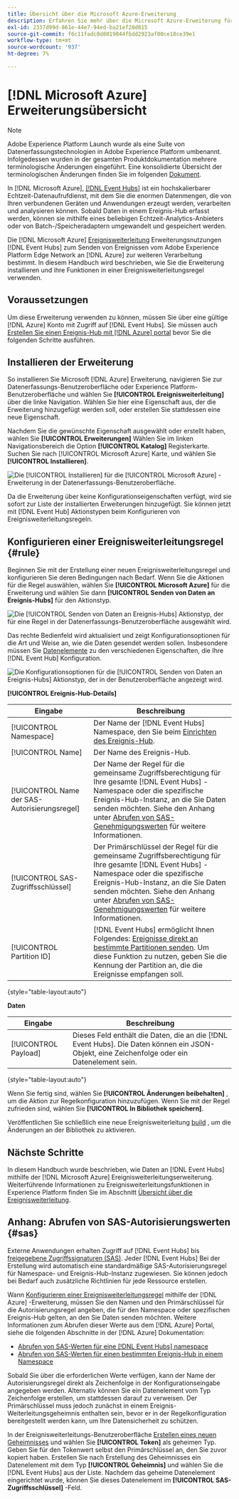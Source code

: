 ```yaml
---
title: Übersicht über die Microsoft Azure-Erweiterung
description: Erfahren Sie mehr über die Microsoft Azure-Erweiterung für die Ereignisweiterleitung in Adobe Experience Platform.
exl-id: 2337d99d-861e-44e7-94ed-ba21ef28d815
source-git-commit: f6c11fadc0d8019044fbdd2923af00ce18ce39e1
workflow-type: tm+mt
source-wordcount: '937'
ht-degree: 7%

---
```


# [!DNL Microsoft Azure] Erweiterungsübersicht

>[!NOTE]
>
>Adobe Experience Platform Launch wurde als eine Suite von Datenerfassungstechnologien in Adobe Experience Platform umbenannt. Infolgedessen wurden in der gesamten Produktdokumentation mehrere terminologische Änderungen eingeführt. Eine konsolidierte Übersicht der terminologischen Änderungen finden Sie im folgenden [Dokument](../../../term-updates.md).

In [!DNL Microsoft Azure], [[!DNL Event Hubs]](https://azure.microsoft.com/en-us/products/event-hubs/#overview) ist ein hochskalierbarer Echtzeit-Datenaufrufdienst, mit dem Sie die enormen Datenmengen, die von Ihren verbundenen Geräten und Anwendungen erzeugt werden, verarbeiten und analysieren können. Sobald Daten in einem Ereignis-Hub erfasst werden, können sie mithilfe eines beliebigen Echtzeit-Analytics-Anbieters oder von Batch-/Speicheradaptern umgewandelt und gespeichert werden.

Die [!DNL Microsoft Azure] [Ereignisweiterleitung](../../../ui/event-forwarding/overview.md) Erweiterungsnutzungen [!DNL Event Hubs] zum Senden von Ereignissen vom Adobe Experience Platform Edge Network an [!DNL Azure] zur weiteren Verarbeitung bestimmt. In diesem Handbuch wird beschrieben, wie Sie die Erweiterung installieren und ihre Funktionen in einer Ereignisweiterleitungsregel verwenden.

## Voraussetzungen

Um diese Erweiterung verwenden zu können, müssen Sie über eine gültige [!DNL Azure] Konto mit Zugriff auf [!DNL Event Hubs]. Sie müssen auch [Erstellen Sie einen Ereignis-Hub mit [!DNL Azure] portal](https://learn.microsoft.com/en-us/azure/event-hubs/event-hubs-create) bevor Sie die folgenden Schritte ausführen.

## Installieren der Erweiterung

So installieren Sie Microsoft [!DNL Azure] Erweiterung, navigieren Sie zur Datenerfassungs-Benutzeroberfläche oder Experience Platform-Benutzeroberfläche und wählen Sie **[!UICONTROL Ereignisweiterleitung]** über die linke Navigation. Wählen Sie hier eine Eigenschaft aus, der die Erweiterung hinzugefügt werden soll, oder erstellen Sie stattdessen eine neue Eigenschaft.

Nachdem Sie die gewünschte Eigenschaft ausgewählt oder erstellt haben, wählen Sie **[!UICONTROL Erweiterungen]** Wählen Sie im linken Navigationsbereich die Option **[!UICONTROL Katalog]** Registerkarte. Suchen Sie nach [!UICONTROL Microsoft Azure] Karte, und wählen Sie **[!UICONTROL Installieren]**.

![Die [!UICONTROL Installieren] für die [!UICONTROL Microsoft Azure] -Erweiterung in der Datenerfassungs-Benutzeroberfläche.](../../../images/extensions/server/azure/install.png)

Da die Erweiterung über keine Konfigurationseigenschaften verfügt, wird sie sofort zur Liste der installierten Erweiterungen hinzugefügt. Sie können jetzt mit [!DNL Event Hub] Aktionstypen beim Konfigurieren von Ereignisweiterleitungsregeln.

## Konfigurieren einer Ereignisweiterleitungsregel {#rule}

Beginnen Sie mit der Erstellung einer neuen Ereignisweiterleitungsregel und konfigurieren Sie deren Bedingungen nach Bedarf. Wenn Sie die Aktionen für die Regel auswählen, wählen Sie **[!UICONTROL Microsoft Azure]** für die Erweiterung und wählen Sie dann **[!UICONTROL Senden von Daten an Ereignis-Hubs]** für den Aktionstyp.

![Die [!UICONTROL Senden von Daten an Ereignis-Hubs] Aktionstyp, der für eine Regel in der Datenerfassungs-Benutzeroberfläche ausgewählt wird.](../../../images/extensions/server/azure/select-action-type.png)

Das rechte Bedienfeld wird aktualisiert und zeigt Konfigurationsoptionen für die Art und Weise an, wie die Daten gesendet werden sollen. Insbesondere müssen Sie [Datenelemente](../../../ui/managing-resources/data-elements.md) zu den verschiedenen Eigenschaften, die Ihre [!DNL Event Hub] Konfiguration.

![Die Konfigurationsoptionen für die [!UICONTROL Senden von Daten an Ereignis-Hubs] Aktionstyp, der in der Benutzeroberfläche angezeigt wird.](../../../images/extensions/server/azure/event-hub-details.png)

**[!UICONTROL Ereignis-Hub-Details]**

| Eingabe | Beschreibung |
| --- | --- |
| [!UICONTROL Namespace] | Der Name der [!DNL Event Hubs] Namespace, den Sie beim [Einrichten des Ereignis-Hub](https://learn.microsoft.com/en-us/azure/event-hubs/event-hubs-create#create-an-event-hubs-namespace). |
| [!UICONTROL Name] | Der Name des Ereignis-Hub. |
| [!UICONTROL Name der SAS-Autorisierungsregel] | Der Name der Regel für die gemeinsame Zugriffsberechtigung für Ihre gesamte [!DNL Event Hubs] -Namespace oder die spezifische Ereignis-Hub-Instanz, an die Sie Daten senden möchten. Siehe den Anhang unter [Abrufen von SAS-Genehmigungswerten](#sas) für weitere Informationen. |
| [!UICONTROL SAS-Zugriffsschlüssel] | Der Primärschlüssel der Regel für die gemeinsame Zugriffsberechtigung für Ihre gesamte [!DNL Event Hubs] -Namespace oder die spezifische Ereignis-Hub-Instanz, an die Sie Daten senden möchten. Siehe den Anhang unter [Abrufen von SAS-Genehmigungswerten](#sas) für weitere Informationen. |
| [!UICONTROL Partition ID] | [!DNL Event Hubs] ermöglicht Ihnen Folgendes: [Ereignisse direkt an bestimmte Partitionen senden](https://learn.microsoft.com/en-us/azure/architecture/reference-architectures/event-hubs/partitioning-in-event-hubs-and-kafka). Um diese Funktion zu nutzen, geben Sie die Kennung der Partition an, die die Ereignisse empfangen soll. |

{style=&quot;table-layout:auto&quot;}

**Daten**

| Eingabe | Beschreibung |
| --- | --- |
| [!UICONTROL Payload] | Dieses Feld enthält die Daten, die an die [!DNL Event Hubs]. Die Daten können ein JSON-Objekt, eine Zeichenfolge oder ein Datenelement sein. |

{style=&quot;table-layout:auto&quot;}

Wenn Sie fertig sind, wählen Sie **[!UICONTROL Änderungen beibehalten]** , um die Aktion zur Regelkonfiguration hinzuzufügen. Wenn Sie mit der Regel zufrieden sind, wählen Sie **[!UICONTROL In Bibliothek speichern]**.

Veröffentlichen Sie schließlich eine neue Ereignisweiterleitung [build](../../../ui/publishing/builds.md) , um die Änderungen an der Bibliothek zu aktivieren.

## Nächste Schritte

In diesem Handbuch wurde beschrieben, wie Daten an [!DNL Event Hubs] mithilfe der [!DNL Microsoft Azure] Ereignisweiterleitungserweiterung. Weiterführende Informationen zu Ereignisweiterleitungsfunktionen in Experience Platform finden Sie im Abschnitt [Übersicht über die Ereignisweiterleitung](../../../ui/event-forwarding/overview.md).

## Anhang: Abrufen von SAS-Autorisierungswerten {#sas}

Externe Anwendungen erhalten Zugriff auf [!DNL Event Hubs] bis [freigegebene Zugriffssignaturen (SAS)](https://learn.microsoft.com/en-us/azure/event-hubs/authorize-access-shared-access-signature). Jeder [!DNL Event Hubs] Bei der Erstellung wird automatisch eine standardmäßige SAS-Autorisierungsregel für Namespace- und Ereignis-Hub-Instanz zugewiesen. Sie können jedoch bei Bedarf auch zusätzliche Richtlinien für jede Ressource erstellen.

Wann [Konfigurieren einer Ereignisweiterleitungsregel](#rule) mithilfe der [!DNL Azure] -Erweiterung, müssen Sie den Namen und den Primärschlüssel für die Autorisierungsregel angeben, die für den Namespace oder spezifischen Ereignis-Hub gelten, an den Sie Daten senden möchten. Weitere Informationen zum Abrufen dieser Werte aus dem [!DNL Azure] Portal, siehe die folgenden Abschnitte in der [!DNL Azure] Dokumentation:

* [Abrufen von SAS-Werten für eine [!DNL Event Hubs] namespace](https://learn.microsoft.com/en-us/azure/event-hubs/event-hubs-get-connection-string#connection-string-for-a-namespace)
* [Abrufen von SAS-Werten für einen bestimmten Ereignis-Hub in einem Namespace](https://learn.microsoft.com/en-us/azure/event-hubs/event-hubs-get-connection-string#connection-string-for-a-specific-event-hub-in-a-namespace)

Sobald Sie über die erforderlichen Werte verfügen, kann der Name der Autorisierungsregel direkt als Zeichenfolge in der Konfigurationseingabe angegeben werden. Alternativ können Sie ein Datenelement vom Typ Zeichenfolge erstellen, um stattdessen darauf zu verweisen. Der Primärschlüssel muss jedoch zunächst in einem Ereignis-Weiterleitungsgeheimnis enthalten sein, bevor er in der Regelkonfiguration bereitgestellt werden kann, um Ihre Datensicherheit zu schützen.

In der Ereignisweiterleitungs-Benutzeroberfläche [Erstellen eines neuen Geheimnisses](../../../ui/event-forwarding/secrets.md) und wählen Sie **[!UICONTROL Token]** als geheimen Typ. Geben Sie für den Tokenwert selbst den Primärschlüssel an, den Sie zuvor kopiert haben. Erstellen Sie nach Erstellung des Geheimnisses ein Datenelement mit dem Typ **[!UICONTROL Geheimnis]** und wählen Sie die [!DNL Event Hubs] aus der Liste. Nachdem das geheime Datenelement eingerichtet wurde, können Sie dieses Datenelement im **[!UICONTROL SAS-Zugriffsschlüssel]** -Feld.
